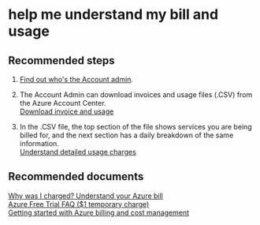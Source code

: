 <properties
	pageTitle="help me understand my bill and usage"
	description="help me understand my bill and usage"
	service="azure-billing"
	resource="billing"
	authors="kasparks"
	displayOrder=""
	selfHelpType="generic"
	supportTopicIds="32454860"
	resourceTags=""
	productPesIds="15659"
	cloudEnvironments="public"
/>

# help me understand my bill and usage

## **Recommended steps**

1. [Find out who's the Account admin](https://docs.microsoft.com/azure/billing-subscription-transfer#whoisaa).<br>

2. The Account Admin can download invoices and usage files (.CSV) from the Azure Account Center.<br>
[Download invoice and usage](https://azure.microsoft.com/documentation/articles/billing-download-azure-invoice-daily-usage-date/)

3. In the .CSV file, the top section of the file shows services you are being billed for, and the next section has a daily breakdown of the same information.<br>
[Understand detailed usage charges](https://docs.microsoft.com/azure/billing/billing-understand-your-bill#csv)

## **Recommended documents**

[Why was I charged? Understand your Azure bill](https://azure.microsoft.com/documentation/articles/billing-understand-your-bill/)<br>
[Azure Free Trial FAQ ($1 temporary charge)](https://azure.microsoft.com/pricing/free-trial-faq/)<br>
[Getting started with Azure billing and cost management](https://docs.microsoft.com/azure/billing/billing-getting-started)<br>
